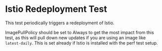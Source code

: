 # Istio Redeployment Test

This test periodically triggers a redeployment of Istio.

ImagePullPolicy should be set to Always to get the most impact from this test, as this will pull down new updates if you are using an image like `latest-daily`. This is set already if Istio is installed with the perf test setup.
